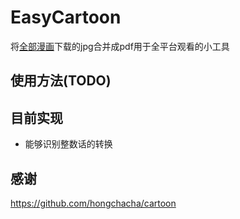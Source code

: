 # EasyCartoon
将[全部漫画](https://github.com/hongchacha/cartoon)下载的jpg合并成pdf用于全平台观看的小工具

## 使用方法(TODO)


## 目前实现
- 能够识别整数话的转换

## 感谢
https://github.com/hongchacha/cartoon

